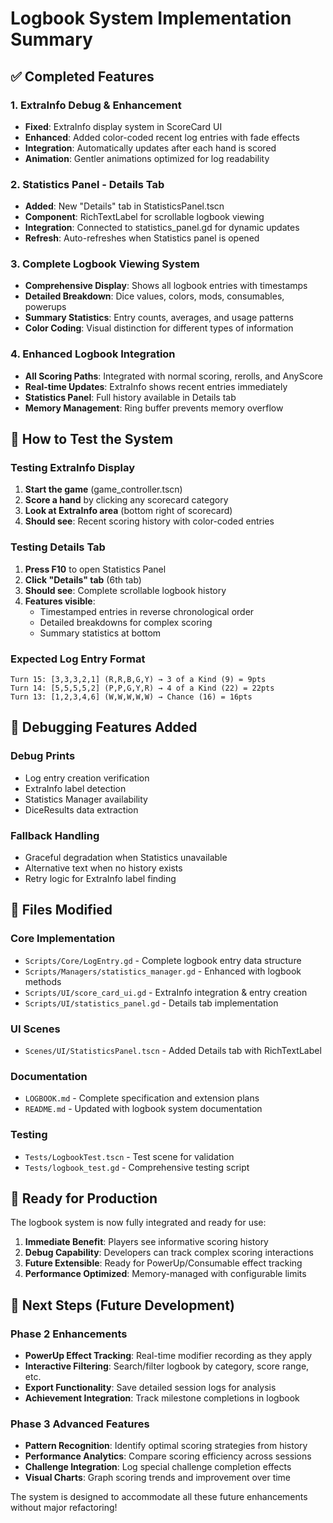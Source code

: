 # Logbook System Implementation Summary

## ✅ **Completed Features**

### 1. **ExtraInfo Debug & Enhancement**
- **Fixed**: ExtraInfo display system in ScoreCard UI
- **Enhanced**: Added color-coded recent log entries with fade effects
- **Integration**: Automatically updates after each hand is scored
- **Animation**: Gentler animations optimized for log readability

### 2. **Statistics Panel - Details Tab**
- **Added**: New "Details" tab in StatisticsPanel.tscn
- **Component**: RichTextLabel for scrollable logbook viewing
- **Integration**: Connected to statistics_panel.gd for dynamic updates
- **Refresh**: Auto-refreshes when Statistics panel is opened

### 3. **Complete Logbook Viewing System**
- **Comprehensive Display**: Shows all logbook entries with timestamps
- **Detailed Breakdown**: Dice values, colors, mods, consumables, powerups
- **Summary Statistics**: Entry counts, averages, and usage patterns
- **Color Coding**: Visual distinction for different types of information

### 4. **Enhanced Logbook Integration**
- **All Scoring Paths**: Integrated with normal scoring, rerolls, and AnyScore
- **Real-time Updates**: ExtraInfo shows recent entries immediately
- **Statistics Panel**: Full history available in Details tab
- **Memory Management**: Ring buffer prevents memory overflow

## 🎯 **How to Test the System**

### **Testing ExtraInfo Display**
1. **Start the game** (game_controller.tscn)
2. **Score a hand** by clicking any scorecard category
3. **Look at ExtraInfo area** (bottom right of scorecard)
4. **Should see**: Recent scoring history with color-coded entries

### **Testing Details Tab**
1. **Press F10** to open Statistics Panel
2. **Click "Details" tab** (6th tab)
3. **Should see**: Complete scrollable logbook history
4. **Features visible**:
   - Timestamped entries in reverse chronological order
   - Detailed breakdowns for complex scoring
   - Summary statistics at bottom

### **Expected Log Entry Format**
```
Turn 15: [3,3,3,2,1] (R,R,B,G,Y) → 3 of a Kind (9) = 9pts
Turn 14: [5,5,5,5,2] (P,P,G,Y,R) → 4 of a Kind (22) = 22pts  
Turn 13: [1,2,3,4,6] (W,W,W,W,W) → Chance (16) = 16pts
```

## 🔧 **Debugging Features Added**

### **Debug Prints**
- Log entry creation verification
- ExtraInfo label detection
- Statistics Manager availability
- DiceResults data extraction

### **Fallback Handling**
- Graceful degradation when Statistics unavailable
- Alternative text when no history exists
- Retry logic for ExtraInfo label finding

## 📁 **Files Modified**

### **Core Implementation**
- `Scripts/Core/LogEntry.gd` - Complete logbook entry data structure
- `Scripts/Managers/statistics_manager.gd` - Enhanced with logbook methods
- `Scripts/UI/score_card_ui.gd` - ExtraInfo integration & entry creation
- `Scripts/UI/statistics_panel.gd` - Details tab implementation

### **UI Scenes**
- `Scenes/UI/StatisticsPanel.tscn` - Added Details tab with RichTextLabel

### **Documentation**
- `LOGBOOK.md` - Complete specification and extension plans
- `README.md` - Updated with logbook system documentation

### **Testing**
- `Tests/LogbookTest.tscn` - Test scene for validation
- `Tests/logbook_test.gd` - Comprehensive testing script

## 🚀 **Ready for Production**

The logbook system is now fully integrated and ready for use:

1. **Immediate Benefit**: Players see informative scoring history
2. **Debug Capability**: Developers can track complex scoring interactions
3. **Future Extensible**: Ready for PowerUp/Consumable effect tracking
4. **Performance Optimized**: Memory-managed with configurable limits

## 🔮 **Next Steps (Future Development)**

### **Phase 2 Enhancements**
- **PowerUp Effect Tracking**: Real-time modifier recording as they apply
- **Interactive Filtering**: Search/filter logbook by category, score range, etc.
- **Export Functionality**: Save detailed session logs for analysis
- **Achievement Integration**: Track milestone completions in logbook

### **Phase 3 Advanced Features**
- **Pattern Recognition**: Identify optimal scoring strategies from history
- **Performance Analytics**: Compare scoring efficiency across sessions
- **Challenge Integration**: Log special challenge completion effects
- **Visual Charts**: Graph scoring trends and improvement over time

The system is designed to accommodate all these future enhancements without major refactoring!